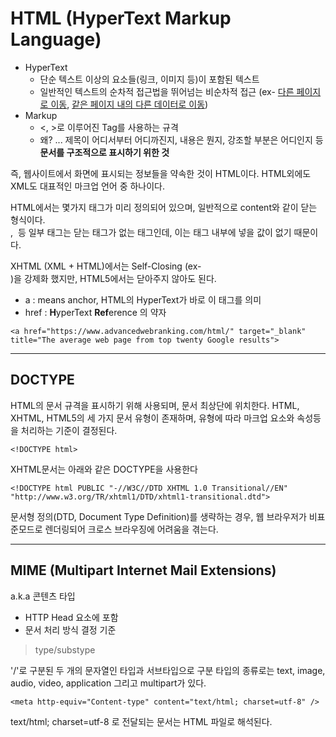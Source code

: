 # HTML (HyperText Markup Language)

- HyperText
  + 단순 텍스트 이상의 요소들(링크, 이미지 등)이 포함된 텍스트
  + 일반적인 텍스트의 순차적 접근법을 뛰어넘는 비순차적 접근 (ex- [다른 페이지로 이동](https://ko.wikipedia.org/wiki/HTML), [같은 페이지 내의 다른 데이터로 이동]())
- Markup
  + <, >로 이루어진 Tag를 사용하는 규격
  + 왜? ... 제목이 어디서부터 어디까진지, 내용은 뭔지, 강조할 부분은 어디인지 등 **문서를 구조적으로 표시하기 위한 것**


즉, 웹사이트에서 화면에 표시되는 정보들을 약속한 것이 HTML이다.
HTML외에도 XML도 대표적인 마크업 언어 중 하나이다.

HTML에서는 몇가지 태그가 미리 정의되어 있으며, 일반적으로 <tag>content</tag>와 같이 닫는 형식이다.
<br>, <img> 등 일부 태그는 닫는 태그가 없는 태그인데, 이는 태그 내부에 넣을 값이 없기 때문이다.

XHTML (XML + HTML)에서는 Self-Closing (ex- <br />)을 강제화 했지만, HTML5에서는 닫아주지 않아도 된다.


* a : means anchor, HTML의 HyperText가 바로 이 태그를 의미
* href : **H**yperText **Ref**erence 의 약자

```
<a href="https://www.advancedwebranking.com/html/" target="_blank" title="The average web page from top twenty Google results">
```


***

## DOCTYPE
HTML의 문서 규격을 표시하기 위해 사용되며, 문서 최상단에 위치한다. HTML, XHTML, HTML5의 세 가지 문서 유형이 존재하며, 유형에 따라 마크업 요소와 속성등을 처리하는 기준이 결정된다.
```
<!DOCTYPE html>
```
XHTML문서는 아래와 같은 DOCTYPE을 사용한다
```
<!DOCTYPE html PUBLIC "-//W3C//DTD XHTML 1.0 Transitional//EN" "http://www.w3.org/TR/xhtml1/DTD/xhtml1-transitional.dtd">
```

문서형 정의(DTD, Document Type Definition)를 생략하는 경우, 웹 브라우저가 비표준모드로 렌더링되어 크로스 브라우징에 어려움을 겪는다.

***

## MIME (Multipart Internet Mail Extensions)
a.k.a 콘텐츠 타입

- HTTP Head 요소에 포함
- 문서 처리 방식 결정 기준

> type/substype

'/'로 구분된 두 개의 문자열인 타입과 서브타입으로 구분
타입의 종류로는 text, image, audio, video, application 그리고 multipart가 있다.

```
<meta http-equiv="Content-type" content="text/html; charset=utf-8" />
```
text/html; charset=utf-8 로 전달되는 문서는 HTML 파일로 해석된다.
